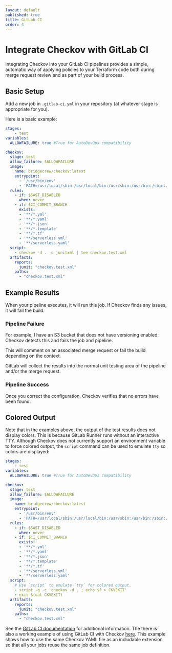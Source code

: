 ```yaml
---
layout: default
published: true
title: GitLab CI
order: 4
---
```


# Integrate Checkov with GitLab CI

Integrating Checkov into your GitLab CI pipelines provides a simple, automatic way of applying policies to your Terraform code both during merge request review and as part of your build process.

## Basic Setup
Add a new job in `.gitlab-ci.yml` in your repository (at whatever stage is appropriate for you).

Here is a basic example:

```yaml
stages:
    - test
variables: 
  ALLOWFAILURE: true #True for AutoDevOps compatibility

checkov:
  stage: test
  allow_failure: $ALLOWFAILURE
  image:
    name: bridgecrew/checkov:latest
    entrypoint:
      - '/usr/bin/env'
      - 'PATH=/usr/local/sbin:/usr/local/bin:/usr/sbin:/usr/bin:/sbin:/bin'
  rules:
    - if: $SAST_DISABLED
      when: never
    - if: $CI_COMMIT_BRANCH
      exists:
      - '**/*.yml'
      - '**/*.yaml'
      - '**/*.json'
      - '**/*.template'
      - '**/*.tf'      
      - '**/serverless.yml'
      - '**/serverless.yaml'
  script:
    - checkov -d . -o junitxml | tee checkov.test.xml
  artifacts:
    reports:
      junit: "checkov.test.xml"
    paths:
      - "checkov.test.xml"
```

## Example Results
When your pipeline executes, it will run this job. If Checkov finds any issues, it will fail the build.

### Pipeline Failure
For example, I have an S3 bucket that does not have versioning enabled. Checkov detects this and fails the job and pipeline.

[](gitlab_failed_job.png)

This will comment on an associated merge request or fail the build depending on the context.

GitLab will collect the results into the normal unit testing area of the pipeline and/or the merge request.

### Pipeline Success
Once you correct the configuration, Checkov verifies that no errors have been found.

[](gitlab_results.png)

## Colored Output
Note that in the examples above, the output of the test results does not display colors. This is because GitLab Runner runs without an interactive TTY. Although Checkov does not currently support an environment variable to force colored output, the `script` command can be used to emulate `tty` so colors are displayed:

```yaml
stages:
    - test
variables: 
  ALLOWFAILURE: true #True for AutoDevOps compatibility

checkov:
  stage: test
  allow_failure: $ALLOWFAILURE
  image:
    name: bridgecrew/checkov:latest
    entrypoint:
      - '/usr/bin/env'
      - 'PATH=/usr/local/sbin:/usr/local/bin:/usr/sbin:/usr/bin:/sbin:/bin'
  rules:
    - if: $SAST_DISABLED
      when: never
    - if: $CI_COMMIT_BRANCH
      exists:
      - '**/*.yml'
      - '**/*.yaml'
      - '**/*.json'
      - '**/*.template'
      - '**/*.tf'      
      - '**/serverless.yml'
      - '**/serverless.yaml'
  script:
    # Use `script` to emulate `tty` for colored output.
    - script -q -c 'checkov -d . ; echo $? > CKVEXIT'
    - exit $(cat CKVEXIT)
  artifacts:
    reports:
      junit: "checkov.test.xml"
    paths:
      - "checkov.test.xml"
```

See the [GitLab CI documentation](https://docs.gitlab.com/ee/ci/) for additional information.
The there is also a working example of using GitLab CI with Checkov [here](https://gitlab.com/guided-explorations/ci-cd-plugin-extensions/checkov-iac-sast).  This example shows how to use the same Checkov YAML file as an includable extension so that all your jobs reuse the same job definition.
